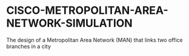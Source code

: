 # CISCO-METROPOLITAN-AREA-NETWORK-SIMULATION
The design of a Metropolitan Area Network (MAN) that links two office branches in a city
